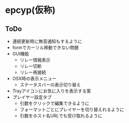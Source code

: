 # epcyp(仮称)

## ToDo
- 連続更新時に無音通知もするように
- formでカーソル移動できない問題
- GUI機能
  - リレー情報表示
  - リレー切断
  - リレー再接続
- OSX時の表示メニュー
  - ステータスバーの表示切り替え
- Trayアイコンにお気に入りを表示する案
- プレイヤー設定タブ
  - 引数をクリックで編集できるように
  - フォーマットごとにプレイヤーを切り替えれるように
  - 引数をホスト名URLでも受け取れるように
